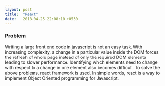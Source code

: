 ```yaml
---
layout: post
title:  "React"
date:   2018-04-25 22:08:10 +0530
---
```

### Problem
Writing a large front end code in javascript is not an easy task. With increasing complexity, a change in a particular value inside the DOM forces the refresh of whole page instead of only the required DOM elements leading to slower performance. Identifying which elements need to change with respect to a change in one element also becomes difficult. To solve the above problems, react framework is used. In simple words, react is a way to implement  Object Oriented programming for Javascript. 
